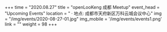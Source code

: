 +++ 
time = "2020.08.27" 
title = "openLooKeng 成都 Meetup" 
event_head = "Upcoming Events"
location = " · 地点: 成都市天府新区万科云城会议中心" 
img = "/img/events/2020-08-27-01.jpg"
img_mobile = '/img/events/events1.png'
link = "" 
weight = 98
+++
